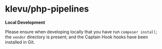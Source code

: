 # klevu/php-pipelines

**Local Development**

Please ensure when developing locally that you have run `composer install`; the `vendor` directory is present; and the Captain Hook hooks  have been installed in Git.